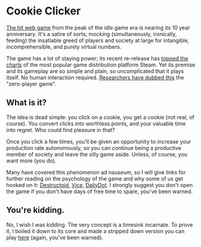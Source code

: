 # Cookie Clicker

[The hit web game](https://orteil.dashnet.org/cookieclicker/) from the peak of the idle game era is nearing its 10 year anniversary. It's a satire of sorts, mocking (simultaneously, ironically, feeding) the insatiable greed of players and society at large for intangible, incomprehensible, and purely virtual numbers.

The game has a lot of staying power; its recent re-release has [topped the charts](https://www.gaming.net/cookie-clicker-continues-to-dominate-the-steam-charts/) of the most popular game distribution platform Steam. Yet its premise and its gameplay are so simple and plain, so uncomplicated that it plays itself. No human interaction required. [Researchers have dubbed this](https://pixl.nmsu.edu/files/2018/02/2018-chi-idle.pdf) the "zero-player game".

## What is it?

The idea is dead simple: you click on a cookie, you get a cookie (not real, of course). You convert clicks into worthless points, and your valuable time into regret. Who could find pleasure in that?

Once you click a few times, you'll be given an opportunity to increase your production rate autonomously, so you can continue being a productive member of society and leave the silly game aside. Unless, of course, you want more (you do).

Many have covered this phenomenon ad nauseum, so I will give links for further reading on the psychology of the game and why some of us get hooked on it: [Destructoid](https://www.destructoid.com/cookie-clicker-gets-inside-your-psychological-kitchen/), [Vice](https://www.vice.com/en/article/n7bypk/cookie-clicker-wasnt-meant-to-be-fun-why-is-it-so-popular-8-years-later), [DailyDot](https://www.dailydot.com/parsec/cookie-clicker-julien-thiennot-incremental-games/). I strongly suggest you don't open the game if you don't have days of free time to spare, you've been warned.

## You're kidding.

No, I wish I was kidding. The very concept is a timesink incarnate. To prove it, I boiled it down to its core and made a stripped down version you can play [here](/#/game) (again, you've been warned).

